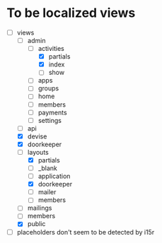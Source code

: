 # To be localized views
 - [ ] views
   - [ ] admin
     - [ ] activities
       - [x] partials
       - [x] index
       - [ ] show  
     - [ ] apps
     - [ ] groups
     - [ ] home
     - [ ] members
     - [ ] payments
     - [ ] settings
   - [ ] api
   - [x] devise
   - [x] doorkeeper
   - [ ] layouts
     - [x] partials
     - [ ] _blank
     - [ ] application
     - [x] doorkeeper
     - [ ] mailer
     - [ ] members
   - [ ] mailings
   - [ ] members
   - [x] public
   
- [ ] placeholders don't seem to be detected by i15r